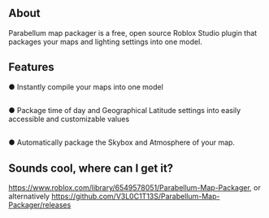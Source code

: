 ## About

Parabellum map packager is a free, open source Roblox Studio plugin that packages your maps and lighting settings into one model.

## Features
● Instantly compile your maps into one model
##
● Package time of day and Geographical Latitude settings into easily accessible and customizable values
##
● Automatically package the Skybox and Atmosphere of your map.

## Sounds cool, where can I get it?
https://www.roblox.com/library/6549578051/Parabellum-Map-Packager, or alternatively https://github.com/V3L0C1T13S/Parabellum-Map-Packager/releases
